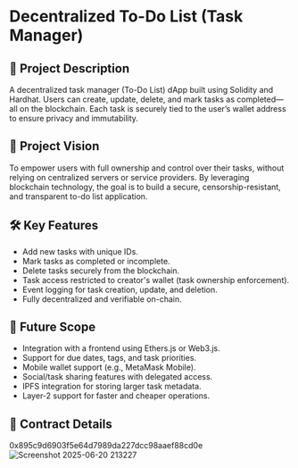 # Decentralized To-Do List (Task Manager)

## 📌 Project Description

A decentralized task manager (To-Do List) dApp built using Solidity and Hardhat. Users can create, update, delete, and mark tasks as completed—all on the blockchain. Each task is securely tied to the user’s wallet address to ensure privacy and immutability.

## 🚀 Project Vision

To empower users with full ownership and control over their tasks, without relying on centralized servers or service providers. By leveraging blockchain technology, the goal is to build a secure, censorship-resistant, and transparent to-do list application.

## 🛠 Key Features

- Add new tasks with unique IDs.
- Mark tasks as completed or incomplete.
- Delete tasks securely from the blockchain.
- Task access restricted to creator's wallet (task ownership enforcement).
- Event logging for task creation, update, and deletion.
- Fully decentralized and verifiable on-chain.

## 🔮 Future Scope

- Integration with a frontend using Ethers.js or Web3.js.
- Support for due dates, tags, and task priorities.
- Mobile wallet support (e.g., MetaMask Mobile).
- Social/task sharing features with delegated access.
- IPFS integration for storing larger task metadata.
- Layer-2 support for faster and cheaper operations.

## 📄 Contract Details

0x895c9d6903f5e64d7989da227dcc98aaef88cd0e
![Screenshot 2025-06-20 213227](https://github.com/user-attachments/assets/e74a0405-2cb9-4419-b895-16435136233c)
